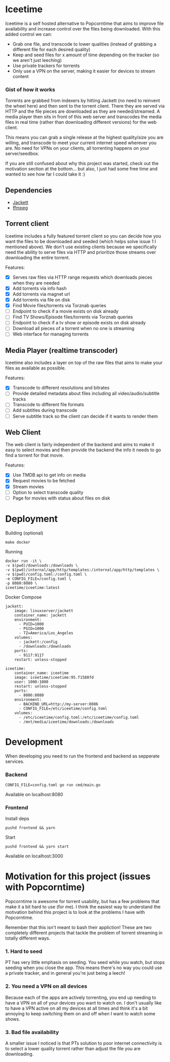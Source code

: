 # Iceetime

Iceetime is a self hosted alternative to Popcorntime that aims to improve file availability and increase control over the files being downloaded. With this added control we can:
- Grab one file, and transcode to lower qualities (instead of grabbing a different file for each desired quality)
- Keep and seed files for x amount of time depending on the tracker (so we aren't just leeching)
- Use private trackers for torrents
- Only use a VPN on the server, making it easier for devices to stream content

### Gist of how it works

Torrents are grabbed from indexers by hitting Jackett (no need to reinvent the wheel here) and then sent to the torrent client. There they are served via HTTP and the file pieces are downloaded as they are needed/streamed. A media player then sits in front of this web server and transcodes the media files in real time (rather than downloading different versions) for the web client.

This means you can grab a single release at the highest quality/size you are willing, and transcode to meet your current internet speed wherever you are. No need for VPNs on your clients, all torrenting happens on your server/seedbox.

If you are still confused about why this project was started, check out the motivation section at the bottom... but also, I just had some free time and wanted to see how far I could take it :)

## Dependencies
- [Jackett](https://github.com/Jackett/Jackett)
- [ffmpeg](https://ffmpeg.org/)

## Torrent client
Iceetime includes a fully featured torrent client so you can decide how you want the files to be downloaded and seeded (which helps solve issue 1 I mentioned above). We don't use existing clients because we specifically need the ability to serve files via HTTP and prioritize those streams over downloading the entire torrent.

Features:
- [x] Serves raw files via HTTP range requests which downloads pieces when they are needed
- [x] Add torrents via info hash
- [x] Add torrents via magnet url
- [x] Add torrents via file on disk
- [x] Find Movie files/torrents via Torznab queries
- [ ] Endpoint to check if a movie exists on disk already
- [ ] Find TV Shows/Episode files/torrents via Torznab queries
- [ ] Endpoint to check if a tv show or episode exists on disk already
- [ ] Download all pieces of a torrent when no one is streaming
- [ ] Web interface for managing torrents

## Media Player (realtime transcoder)
Iceetime also includes a layer on top of the raw files that aims to make your files as available as possible.

Features:
- [x] Transcode to different resolutions and bitrates
- [ ] Provide detailed metadata about files including all video/audio/subtitle tracks
- [ ] Transcode to different file formats
- [ ] Add subtitles during transcode
- [ ] Serve subtitle track so the client can decide if it wants to render them

## Web Client
The web client is fairly independent of the backend and aims to make it easy to select movies and then provide the backend the info it needs to go find a torrent for that movie.

Features:
- [x] Use TMDB api to get info on media
- [x] Request movies to be fetched
- [x] Stream movies
- [ ] Option to select transcode quality
- [ ] Page for movies with status about files on disk

# Deployment

Building (optional)
```
make docker
```

Running
```
docker run -it \
-v $(pwd)/downloads:/downloads \
-v $(pwd)/internal/app/http/templates:/internal/app/http/templates \
-v $(pwd)/config.toml:/config.toml \
-e CONFIG_FILE=/config.toml \
-p 8080:8080 \
iceetime/iceetime:latest
```

Docker Compose
```
jackett:
    image: linuxserver/jackett
    container_name: jackett
    environment:
      - PUID=1000
      - PGID=1000
      - TZ=America/Los_Angeles
    volumes:
      - jackett:/config
      - /downloads:/downloads
    ports:
      - 9117:9117
    restart: unless-stopped

iceetime:
    container_name: iceetime
    image: iceetime/iceetime:95.f1588fd
    user: 1000:1000
    restart: unless-stopped
    ports:
      - 8086:8080
    environment:
      - BACKEND_URL=http://my-server:8086
      - CONFIG_FILE=/etc/iceetime/config.toml
    volumes:
      - /etc/iceetime/config.toml:/etc/iceetime/config.toml
      - /mnt/media/iceetime/downloads:/downloads
```

# Development

When developing you need to run the frontend and backend as sepperate services.

### Backend

`CONFIG_FILE=config.toml go run cmd/main.go`

Available on localhost:8080

### Frontend

Install deps

`pushd frontend && yarn`

Start

`pushd frontend && yarn start`

Available on localhost:3000

# Motivation for this project (issues with Popcorntime)

Popcorntime is awesome for torrent usability, but has a few problems that make it a bit hard to use (for me). I think the easiest way to understand the motivation behind this project is to look at the problems I have with Popcorntime.

Remember that this isn't meant to bash their appliction! These are two completely different projects that tackle the problem of torrent streaming in totally different ways.

### 1. Hard to seed
PT has very little emphasis on seeding. You seed while you watch, but stops seeding when you close the app. This means there's no way you could use a private tracker, and in general you're just being a leech!

### 2. You need a VPN on all devices
Because each of the apps are actively torrenting, you end up needing to have a VPN on all of your devices you want to watch on. I don't usually like to have a VPN active on all my devices at all times and think it's a bit annoying to keep switching them on and off when I want to watch some shows.

### 3. Bad file availability
A smaller issue I noticed is that PTs solution to poor internet connectivity is to select a lower quality torrent rather than adjust the file you are downloading.
